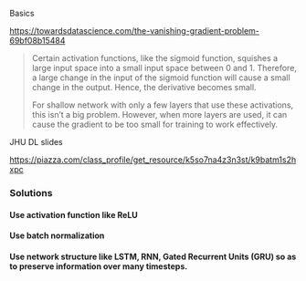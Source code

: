 Basics

https://towardsdatascience.com/the-vanishing-gradient-problem-69bf08b15484



> Certain activation functions, like the sigmoid function, squishes a large input space into a small input space between 0 and 1. Therefore, a large change in the input of the sigmoid function will cause a small change in the output. Hence, the derivative becomes small.
>
> For shallow network with only a few layers that use these activations, this isn’t a big problem. However, when more layers are used, it can cause the gradient to be too small for training to work effectively.



JHU DL slides

https://piazza.com/class_profile/get_resource/k5so7na4z3n3st/k9batm1s2hxpc





### Solutions



#### Use activation function like ReLU

#### Use batch normalization

#### Use network structure like LSTM, RNN, Gated Recurrent Units (GRU) so as to preserve information over many timesteps.